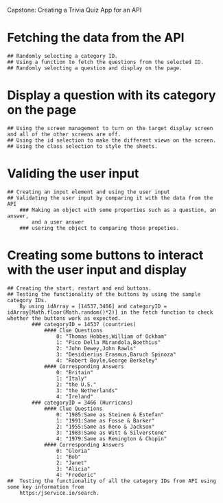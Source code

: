 Capstone: Creating a Trivia Quiz App for an API

# Fetching the data from the API
    ## Randomly selecting a category ID.
    ## Using a function to fetch the questions from the selected ID.
    ## Randomly selecting a question and display on the page.
# Display a question with its category on the page
    ## Using the screen management to turn on the target display screen 
    and all of the other screens are off.
    ## Using the id selection to make the different views on the screen.
    ## Using the class selection to style the sheets.
# Validing the user input
    ## Creating an input element and using the user input
    ## Validating the user input by comparing it with the data from the API 
        ### Making an object with some properties such as a question, an answer, 
            and a user answer
        ### usering the object to comparing those propeties.
# Creating some buttons to interact with the user input and display
    ## Creating the start, restart and end buttons.
    ## Testing the functionality of the buttons by using the sample category IDs.
        By using idArray = [14537,3466] and categoryID = idArray[Math.floor(Math.random()*2)] in the fetch function to check whether the buttons work as expected.
            ### categoryID = 14537 (countries)
                #### Clue Questions
                    0: "Thomas Hobbes,William of Ockham"
                    1: "Pico Della Mirandola,Boethius"
                    2: "John Dewey,John Rawls"
                    3: "Desidierius Erasmus,Baruch Spinoza"
                    4: "Robert Boyle,George Berkeley"
                #### Corresponding Answers
                    0: "Britain"
                    1: "Italy"
                    2: "the U.S."
                    3: "the Netherlands"
                    4: "Ireland"
            ### categoryID = 3466 (Hurricans)
                #### Clue Questions
                    0: "1985:Same as Steinem & Estefan"
                    1: "1991:Same as Fosse & Barker"
                    2: "1955:Same as Reno & Jackson"
                    3: "1983:Same as Witt & Silverstone"
                    4: "1979:Same as Remington & Chopin"
                #### Corresponding Answers
                    0: "Gloria"
                    1: "Bob"
                    2: "Janet"
                    3: "Alicia"
                    4: "Frederic"
    ##  Testing the functionality of all the category IDs from API using some key information from
        https:/jservice.io/search.

